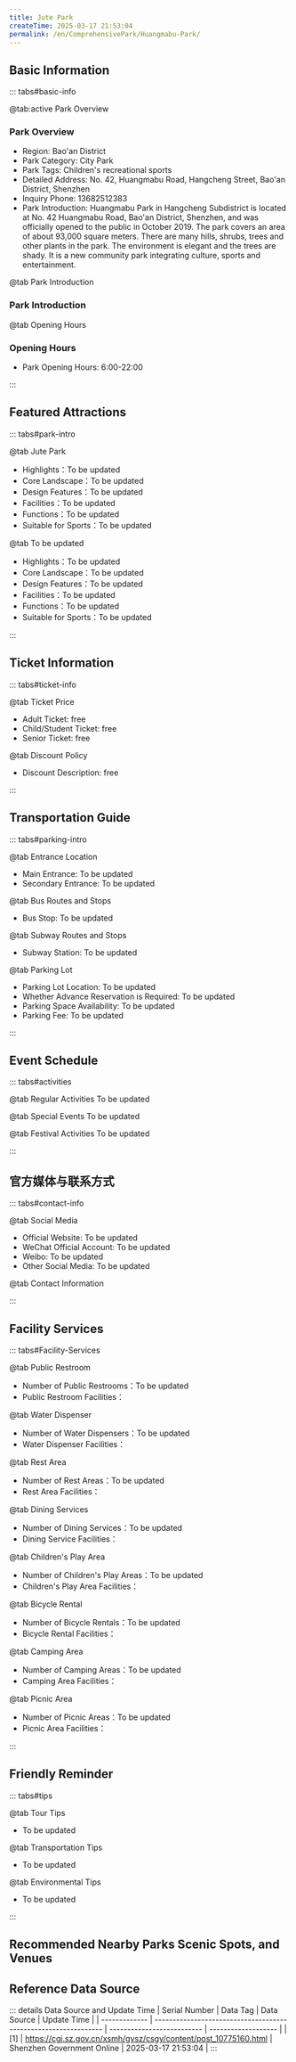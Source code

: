 ```yaml
---
title: Jute Park
createTime: 2025-03-17 21:53:04
permalink: /en/ComprehensivePark/Huangmabu-Park/
---
```



<script setup>
import ImageSwiper from '/.vuepress/theme/components/ImageSwiper.vue'
// 轮播图数据
const swiperItems = [
    {
                link: 'https://cgj.sz.gov.cn/img/4/4005/4005929/10775160.png',
                title: 'Jute Park',
                description: '',
                author: 'Shenzhen Government Online',
                date: '2025/03/17'
                },
  {
                link: 'https://cgj.sz.gov.cn/img/4/4005/4005929/10775160.png',
                title: 'Jute Park',
                description: '',
                author: 'Shenzhen Government Online',
                date: '2025/03/17'
                }
]
// 配置项
const swiperConfig = {
  height: 500,
  showInfo: true
}
</script>
<!-- 轮播图组件 -->
<ImageSwiper :items="swiperItems" :config="swiperConfig" />



## Basic Information

::: tabs#basic-info

@tab:active Park Overview
### Park Overview
- Region: Bao'an District
- Park Category: City Park
- Park Tags: Children's recreational sports
- Detailed Address: No. 42, Huangmabu Road, Hangcheng Street, Bao'an District, Shenzhen
- Inquiry Phone: 13682512383
- Park Introduction: Huangmabu Park in Hangcheng Subdistrict is located at No. 42 Huangmabu Road, Bao'an District, Shenzhen, and was officially opened to the public in October 2019. The park covers an area of about 93,000 square meters. There are many hills, shrubs, trees and other plants in the park. The environment is elegant and the trees are shady. It is a new community park integrating culture, sports and entertainment.

@tab Park Introduction
### Park Introduction
@tab Opening Hours
### Opening Hours
- Park Opening Hours: 6:00-22:00

:::

## Featured Attractions

::: tabs#park-intro

@tab Jute Park
<ImageCard
image="https://cgj.sz.gov.cn/images/index20230710_1.png"
    title="Jute Park"
    description="Huangmabu Park has a total area of 93,740.99 square meters. It is equipped with recreational facilities, fitness equipment, leisure and entertainment, and has a wide area for outdoor activities, which is convenient for tourists and citizens to have fun, relax and play. The park is mainly composed of trees and shrubs. It is the main habitat, breeding ground and original habitat of zonal vegetation, and is a park that focuses on maintaining the original ecological environment."
    date=""
    author="Shenzhen Government Online"
/>


- Highlights：To be updated
- Core Landscape：To be updated
- Design Features：To be updated
- Facilities：To be updated
- Functions：To be updated
- Suitable for Sports：To be updated

@tab To be updated
<ImageCard
image="https://cgj.sz.gov.cn/images/index20230710_1.png"
    title="Jute Park"
    description="Huangmabu Park has a total area of 93,740.99 square meters. It is equipped with recreational facilities, fitness equipment, leisure and entertainment, and has a wide area for outdoor activities, which is convenient for tourists and citizens to have fun, relax and play. The park is mainly composed of trees and shrubs. It is the main habitat, breeding ground and original habitat of zonal vegetation, and is a park that focuses on maintaining the original ecological environment."
    date=""
    author="Shenzhen Government Online"
/>


- Highlights：To be updated
- Core Landscape：To be updated
- Design Features：To be updated
- Facilities：To be updated
- Functions：To be updated
- Suitable for Sports：To be updated

:::

## Ticket Information

::: tabs#ticket-info

@tab Ticket Price
- Adult Ticket: free
- Child/Student Ticket: free
- Senior Ticket: free

@tab Discount Policy
- Discount Description: free

:::

## Transportation Guide

::: tabs#parking-intro

@tab Entrance Location
- Main Entrance: To be updated
- Secondary Entrance: To be updated

@tab Bus Routes and Stops
- Bus Stop: To be updated

@tab Subway Routes and Stops
- Subway Station: To be updated

@tab Parking Lot
- Parking Lot Location: To be updated
- Whether Advance Reservation is Required: To be updated
- Parking Space Availability: To be updated
- Parking Fee: To be updated

:::

## Event Schedule

::: tabs#activities

@tab Regular Activities
To be updated

@tab Special Events
To be updated

@tab Festival Activities
To be updated

:::

## 官方媒体与联系方式

::: tabs#contact-info

@tab Social Media
- Official Website: To be updated
- WeChat Official Account: To be updated
- Weibo: To be updated
- Other Social Media: To be updated

@tab Contact Information

:::

## Facility Services

::: tabs#Facility-Services

@tab Public Restroom
- Number of Public Restrooms：To be updated
- Public Restroom Facilities：

@tab Water Dispenser
- Number of Water Dispensers：To be updated
- Water Dispenser Facilities：

@tab Rest Area
- Number of Rest Areas：To be updated
- Rest Area Facilities：

@tab Dining Services
- Number of Dining Services：To be updated
- Dining Service Facilities：

@tab Children's Play Area
- Number of Children's Play Areas：To be updated
- Children's Play Area Facilities：

@tab Bicycle Rental
- Number of Bicycle Rentals：To be updated
- Bicycle Rental Facilities：

@tab Camping Area
- Number of Camping Areas：To be updated
- Camping Area Facilities：

@tab Picnic Area
- Number of Picnic Areas：To be updated
- Picnic Area Facilities：

:::

## Friendly Reminder

::: tabs#tips

@tab Tour Tips
- To be updated

@tab Transportation Tips
- To be updated

@tab Environmental Tips
- To be updated

:::

## Recommended Nearby Parks Scenic Spots, and Venues

<CardGrid>
  <ImageCard
        image="https://cgj.sz.gov.cn/img/4/4005/4005931/10775161.png"
        title="Nanguang Secret Park"
        description="The parking lot has 40 parking spaces, 1 basketball court, 1 children's playground, and 1 water kayaking club station, with a total area of 12,910 square meters"
        href="/en/ComprehensivePark/Nanguang Secret Park"
        author="Shenzhen Government Online"
        date="2025/01/02"
      />
      <ImageCard
        image="https://cgj.sz.gov.cn/img/4/4005/4005931/10775161.png"
        title="Nanguang Secret Park"
        description="The parking lot has 40 parking spaces, 1 basketball court, 1 children's playground, and 1 water kayaking club station, with a total area of 12,910 square meters"
        href="/en/ComprehensivePark/Nanguang Secret Park"
        author="Shenzhen Government Online"
        date="2025/01/02"
      />
    </CardGrid>


## Reference Data Source

::: details Data Source and Update Time
| Serial Number | Data Tag                                                        | Data Source                | Update Time         |
| ------------- | --------------------------------------------------------------- | -------------------------- | ------------------- |
| [1]           | https://cgj.sz.gov.cn/xsmh/gysz/csgy/content/post_10775160.html | Shenzhen Government Online | 2025-03-17 21:53:04 |
:::

